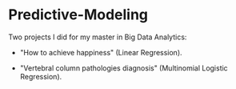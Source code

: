 # Predictive-Modeling
Two projects I did for my master in Big Data Analytics:

- "How to achieve happiness" (Linear Regression).

- "Vertebral column pathologies diagnosis" (Multinomial Logistic Regression).
